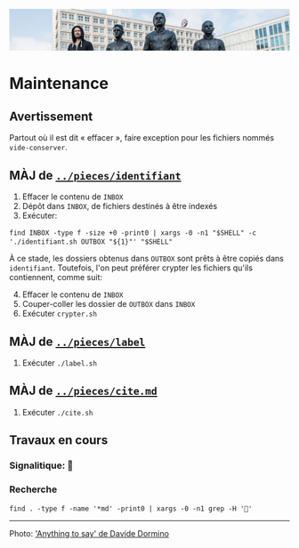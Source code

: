 ![image-mise-en-avant](../_aux/anythingtosay.png)

# Maintenance

## Avertissement

Partout où il est dit « effacer »,  faire exception pour les fichiers nommés `vide-conserver`.

## MÀJ de [`../pieces/identifiant`](../pieces/identifiant)

1. Effacer le contenu de `INBOX`
2. Dépôt dans `INBOX`, de fichiers destinés à être indexés 
3. Exécuter: 

```
find INBOX -type f -size +0 -print0 | xargs -0 -n1 "$SHELL" -c './identifiant.sh OUTBOX "${1}"' "$SHELL"
```

À ce stade, les dossiers obtenus dans `OUTBOX` sont prêts à être copiés dans `identifiant`. 
Toutefois, l'on peut préférer crypter les fichiers qu'ils contiennent, comme suit:

4. Effacer le contenu de `INBOX`
5. Couper-coller les dossier de `OUTBOX` dans `INBOX`
6. Exécuter `crypter.sh`

## MÀJ de [`../pieces/label`](../pieces/label)

1. Exécuter `./label.sh`

## MÀJ de [`../pieces/cite.md`](../pieces/cite.md)

1. Exécuter `./cite.sh`

## Travaux en cours

### Signalitique: 🚧

### Recherche

```
find . -type f -name '*md' -print0 | xargs -0 -n1 grep -H '🚧'
```

---
Photo: ['Anything to say' de Davide Dormino](http://davidedormino.com/2015/05/27/anything-to-say-a-monument-to-courage/#jp-carousel-532)
